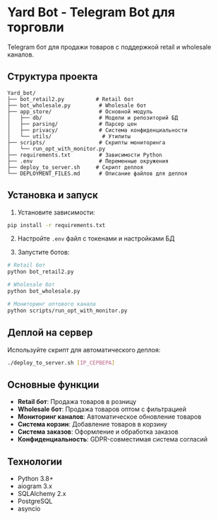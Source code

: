# Yard Bot - Telegram Bot для торговли

Telegram бот для продажи товаров с поддержкой retail и wholesale каналов.

## Структура проекта

```
Yard_bot/
├── bot_retail2.py          # Retail бот
├── bot_wholesale.py         # Wholesale бот
├── app_store/               # Основной модуль
│   ├── db/                  # Модели и репозиторий БД
│   ├── parsing/             # Парсер цен
│   ├── privacy/             # Система конфиденциальности
│   └── utils/                # Утилиты
├── scripts/                 # Скрипты мониторинга
│   └── run_opt_with_monitor.py
├── requirements.txt         # Зависимости Python
├── .env                     # Переменные окружения
├── deploy_to_server.sh     # Скрипт деплоя
└── DEPLOYMENT_FILES.md      # Описание файлов для деплоя
```

## Установка и запуск

1. Установите зависимости:
```bash
pip install -r requirements.txt
```

2. Настройте `.env` файл с токенами и настройками БД

3. Запустите ботов:
```bash
# Retail бот
python bot_retail2.py

# Wholesale бот  
python bot_wholesale.py

# Мониторинг оптового канала
python scripts/run_opt_with_monitor.py
```

## Деплой на сервер

Используйте скрипт для автоматического деплоя:
```bash
./deploy_to_server.sh [IP_СЕРВЕРА]
```

## Основные функции

- **Retail бот**: Продажа товаров в розницу
- **Wholesale бот**: Продажа товаров оптом с фильтрацией
- **Мониторинг каналов**: Автоматическое обновление товаров
- **Система корзин**: Добавление товаров в корзину
- **Система заказов**: Оформление и обработка заказов
- **Конфиденциальность**: GDPR-совместимая система согласий

## Технологии

- Python 3.8+
- aiogram 3.x
- SQLAlchemy 2.x
- PostgreSQL
- asyncio
